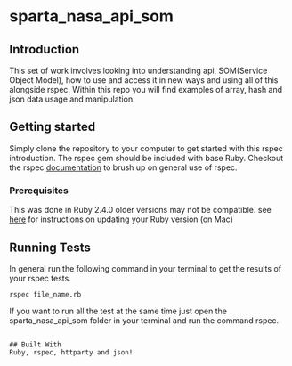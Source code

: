 # sparta_nasa_api_som
## Introduction
This set of work involves looking into understanding api, SOM(Service Object Model), how to use and access it in new ways and using all of this alongside rspec. Within this repo you will find examples of array, hash and json data usage and manipulation.
## Getting started
Simply clone the repository to your computer to get started with this rspec introduction. The rspec gem should be included with base Ruby. Checkout the rspec [documentation](https://relishapp.com/rspec/rspec-expectations/docs/built-in-matchers) to brush up on general use of rspec.
### Prerequisites
This was done in Ruby 2.4.0 older versions may not be compatible.
see [here](https://stackoverflow.com/questions/38194032/how-to-update-ruby-version-2-0-0-to-the-latest-version-in-mac-osx-yosemite) for instructions on updating your Ruby version (on Mac)
## Running Tests
In general run the following command in your terminal to get the results of your rspec tests.
```
rspec file_name.rb
```
If you want to run all the test at the same time just open the sparta_nasa_api_som folder in your terminal and run the command rspec.
```

## Built With
Ruby, rspec, httparty and json!